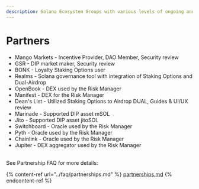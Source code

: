 ```yaml
---
description: Solana Ecosystem Groups with various levels of ongoing and future partnership
---
```


# Partners

* Mango Markets - Incentive Provider, DAO Member, Security review
* GSR - DIP market maker, Security review
* BONK - Loyalty Staking Options user
* Realms - Solana governance tool with integration of Staking Options and Dual-Airdrop
* OpenBook - DEX used by the Risk Manager
* Manifest - DEX for the Risk Manager
* Dean's List - Utilized Staking Options to Airdrop DUAL, Guides & UI/UX review
* Marinade - Supported DIP asset mSOL
* Jito - Supported DIP asset jitoSOL
* Switchboard - Oracle used by the Risk Manager
* Pyth - Oracle used by the Risk Manager
* Chainlink - Oracle used by the Risk Manager
* Jupiter - DEX aggregator used by the Risk Manager

\
See Partnership FAQ for more details:

{% content-ref url="../faq/partnerships.md" %}
[partnerships.md](../faq/partnerships.md)
{% endcontent-ref %}

